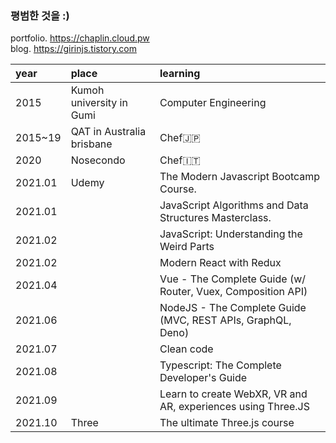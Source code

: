 ###  평범한 것을 :)
portfolio.  https://chaplin.cloud.pw  
blog.       https://girinjs.tistory.com

| year    | place                     | learning             |
|:--------|:--------------------------|:---------------------|
| 2015    | Kumoh university in Gumi  | Computer Engineering |
| 2015~19 | QAT in Australia brisbane | Chef:jp:             |
| 2020    | Nosecondo                 | Chef:it:             |
| 2021.01 | Udemy | The Modern Javascript Bootcamp Course.                       |
| 2021.01 |       | JavaScript Algorithms and Data Structures Masterclass.       |
| 2021.02 |       | JavaScript: Understanding the Weird Parts                    |
| 2021.02 |       | Modern React with Redux                                      |
| 2021.04 |       | Vue - The Complete Guide (w/ Router, Vuex, Composition API)  |
| 2021.06 |       | NodeJS - The Complete Guide (MVC, REST APIs, GraphQL, Deno)  |
| 2021.07 |       | Clean code                                                   |
| 2021.08 |       | Typescript: The Complete Developer's Guide                   |
| 2021.09 |       | Learn to create WebXR, VR and AR, experiences using Three.JS |
| 2021.10 | Three | The ultimate Three.js course                                 |


